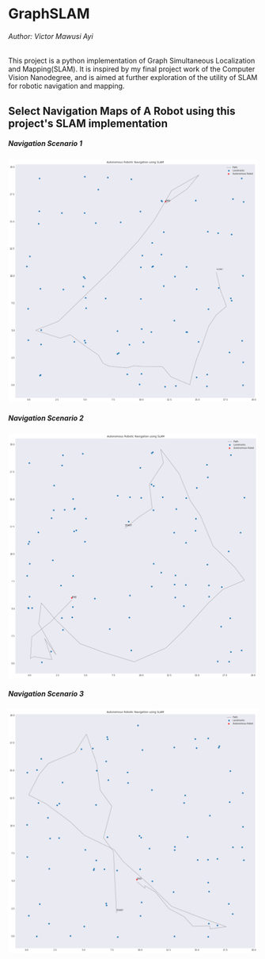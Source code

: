 # GraphSLAM

###### Author: Victor Mawusi Ayi

This project is a python implementation of Graph Simultaneous Localization and Mapping(SLAM). It is inspired by my final project work of the Computer Vision Nanodegree, and is aimed at further exploration of the utility of SLAM for robotic navigation and mapping.

## Select Navigation Maps of A Robot using this project's SLAM implementation

##### Navigation Scenario 1

![](https://raw.githubusercontent.com/ayivima/GraphSLAM/master/images/SLAM16.png)

##### Navigation Scenario 2

![](https://raw.githubusercontent.com/ayivima/GraphSLAM/master/images/SLAM14.png)

##### Navigation Scenario 3

![](https://raw.githubusercontent.com/ayivima/GraphSLAM/master/images/SLAM13.png)
